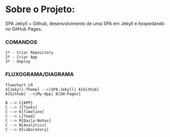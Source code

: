 # Sobre o Projeto:
SPA Jekyll + Github, desenvolvimento de uma SPA em Jekyll e hospedando no GitHub Pages.


### COMANDOS

```
1º - Criar Repository
2º - Criar App
3º - Deploy
```


### FLUXOGRAMA/DIAGRAMA

```mermaid
flowchart LR
X[Jekyll-Theme] -->|SPA-Jekyll| A[Github]
A[Github] -->|My-App| B[GH-Pages]

B --> C{APP}
C --> J[Tasks]
C --> K[Timeline]
C --> L[Team]
C --> M[Daily-Notes]
C --> N[Analytics]
C --> O[Laboratory]

```


